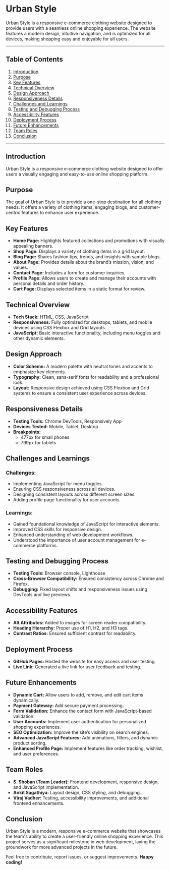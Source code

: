 # Urban Style

Urban Style is a responsive e-commerce clothing website designed to provide users with a seamless online shopping experience. The website features a modern design, intuitive navigation, and is optimized for all devices, making shopping easy and enjoyable for all users.

---

## Table of Contents

1. [Introduction](#introduction)
2. [Purpose](#purpose)
3. [Key Features](#key-features)
4. [Technical Overview](#technical-overview)
5. [Design Approach](#design-approach)
6. [Responsiveness Details](#responsiveness-details)
7. [Challenges and Learnings](#challenges-and-learnings)
8. [Testing and Debugging Process](#testing-and-debugging-process)
9. [Accessibility Features](#accessibility-features)
10. [Deployment Process](#deployment-process)
11. [Future Enhancements](#future-enhancements)
12. [Team Roles](#team-roles)
13. [Conclusion](#conclusion)

---

## Introduction

Urban Style is a responsive e-commerce clothing website designed to offer users a visually engaging and easy-to-use online shopping platform.

## Purpose

The goal of Urban Style is to provide a one-stop destination for all clothing needs. It offers a variety of clothing items, engaging blogs, and customer-centric features to enhance user experience.

## Key Features

- **Home Page:** Highlights featured collections and promotions with visually appealing banners.
- **Shop Page:** Displays a variety of clothing items in a grid layout.
- **Blog Page:** Shares fashion tips, trends, and insights with sample blogs.
- **About Page:** Provides details about the brand’s mission, vision, and values.
- **Contact Page:** Includes a form for customer inquiries.
- **Profile Page:** Allows users to create and manage their accounts with personal details and order history.
- **Cart Page:** Displays selected items in a static format for review.

## Technical Overview

- **Tech Stack:** HTML, CSS, JavaScript
- **Responsiveness:** Fully optimized for desktops, tablets, and mobile devices using CSS Flexbox and Grid layouts.
- **JavaScript:** Basic interactive functionality, including menu toggles and other dynamic elements.

## Design Approach

- **Color Scheme:** A modern palette with neutral tones and accents to emphasize key elements.
- **Typography:** Clean, sans-serif fonts for readability and a professional look.
- **Layout:** Responsive design achieved using CSS Flexbox and Grid systems to ensure a consistent user experience across devices.

## Responsiveness Details

- **Testing Tools:** Chrome DevTools, Responsively App
- **Devices Tested:** Mobile, Tablet, Desktop
- **Breakpoints:**
  - 477px for small phones
  - 799px for tablets

## Challenges and Learnings

### Challenges:

- Implementing JavaScript for menu toggles.
- Ensuring CSS responsiveness across all devices.
- Designing consistent layouts across different screen sizes.
- Adding profile page functionality for user accounts.

### Learnings:

- Gained foundational knowledge of JavaScript for interactive elements.
- Improved CSS skills for responsive design.
- Enhanced understanding of web development workflows.
- Understood the importance of user account management for e-commerce platforms.

## Testing and Debugging Process

- **Testing Tools:** Browser console, Lighthouse
- **Cross-Browser Compatibility:** Ensured consistency across Chrome and Firefox.
- **Debugging:** Fixed layout shifts and responsiveness issues using DevTools and live previews.

## Accessibility Features

- **Alt Attributes:** Added to images for screen reader compatibility.
- **Heading Hierarchy:** Proper use of H1, H2, and H3 tags.
- **Contrast Ratios:** Ensured sufficient contrast for readability.

## Deployment Process

- **GitHub Pages:** Hosted the website for easy access and user testing.
- **Live Link:** Generated a live link for user feedback and testing.

## Future Enhancements

- **Dynamic Cart:** Allow users to add, remove, and edit cart items dynamically.
- **Payment Gateway:** Add secure payment processing.
- **Form Validation:** Enhance the contact form with JavaScript-based validation.
- **User Accounts:** Implement user authentication for personalized shopping experiences.
- **SEO Optimization:** Improve the site’s visibility on search engines.
- **Advanced JavaScript Features:** Add animations, filters, and dynamic product sorting.
- **Enhanced Profile Page:** Implement features like order tracking, wishlist, and user preferences.

## Team Roles

- **S. Shoban (Team Leader):** Frontend development, responsive design, and JavaScript implementation.
- **Ankit Sagathiya:** Layout design, CSS styling, and debugging.
- **Viraj Vadher:** Testing, accessibility improvements, and additional frontend enhancements.

## Conclusion

Urban Style is a modern, responsive e-commerce website that showcases the team's ability to create a user-friendly online shopping experience. This project serves as a significant milestone in web development, laying the groundwork for more advanced projects in the future.

Feel free to contribute, report issues, or suggest improvements. **Happy coding!**
